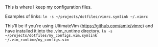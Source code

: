 This is where I keep my configuration files.

Examples of links:
`ln -s ~/projects/dotfiles/vimrc.symlink ~/.vimrc`

This'll be if you're using UltimateVim (https://github.com/amix/vimrc) and have installed it into the .vim_runtime directory.
`ln -s ~/projects/dotfiles/my_configs.vim.symlink ~/.vim_runtime/my_configs.vim`

